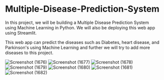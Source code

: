 # Multiple-Disease-Prediction-System

In this project, we will be building a Multiple Disease Prediction System using Machine Learning in Python. We will also be deploying this web app using Streamlit.

This web app can predict the diseases such as Diabetes, heart disease, and Parkinson's using Machine Learning and further we will try to add more diseases to this project.


![Screenshot (1676)](https://user-images.githubusercontent.com/37697073/201569258-acc2ddda-f8d7-4383-81cf-57d98aa366fe.png)
![Screenshot (1677)](https://user-images.githubusercontent.com/37697073/201569281-51d4e28c-1541-4059-b47e-387449355ace.png)
![Screenshot (1678)](https://user-images.githubusercontent.com/37697073/201569295-b4368505-1d44-4613-9091-2e639d734d88.png)
![Screenshot (1679)](https://user-images.githubusercontent.com/37697073/201569313-f5d147f8-d735-4054-bdd7-ad7b510dc170.png)
![Screenshot (1680)](https://user-images.githubusercontent.com/37697073/201569323-393ffe17-6c41-4089-aea4-03def0bf4547.png)
![Screenshot (1681)](https://user-images.githubusercontent.com/37697073/201569333-e5401ae9-aca2-4882-a6e2-bb4477e12cb0.png)
![Screenshot (1682)](https://user-images.githubusercontent.com/37697073/201569348-c4f91400-5d0f-4ea5-ba27-a4a0262e7740.png)

